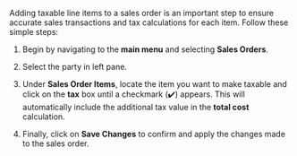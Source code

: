 Adding taxable line items to a sales order is an important step to ensure accurate sales transactions and tax calculations for each item. Follow these simple steps:

1. Begin by navigating to the **main menu** and selecting **Sales Orders**.

2. Select the party in left pane. 

3. Under **Sales Order Items**, locate the item you want to make taxable and click on the **tax** box until a checkmark (✔️) appears. This will automatically include the additional tax value in the **total cost** calculation.

4. Finally, click on **Save Changes** to confirm and apply the changes made to the sales order.


